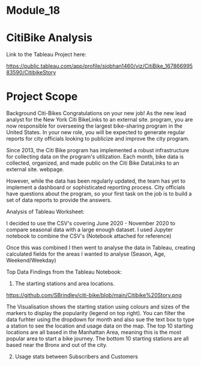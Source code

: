 # Module_18
# CitiBike Analysis

Link to the Tableau Project here:

https://public.tableau.com/app/profile/siobhan1460/viz/CitiBike_16786699583590/CitibikeStory 

# Project Scope


Background
Citi-Bikes
Congratulations on your new job! As the new lead analyst for the New York Citi BikeLinks to an external site. program, you are now responsible for overseeing the largest bike-sharing program in the United States. In your new role, you will be expected to generate regular reports for city officials looking to publicize and improve the city program.

Since 2013, the Citi Bike program has implemented a robust infrastructure for collecting data on the program's utilization. Each month, bike data is collected, organized, and made public on the Citi Bike DataLinks to an external site. webpage.

However, while the data has been regularly updated, the team has yet to implement a dashboard or sophisticated reporting process. City officials have questions about the program, so your first task on the job is to build a set of data reports to provide the answers.

Analysis of Tableau Worksheet:

I decided to use the CSV's covering June 2020 - November 2020 to compare seasonal data with a large enough dataset. I used Jupyter notebook to combine the CSV's (Notebook attached for reference)

Once this was combined I then went to analyse the data in Tableau, creating calculated fields for the areas I wanted to analyse (Season, Age, Weekend/Weekday)

Top Data Findings from the Tableau Notebook:

1. The starting stations and area locations.

https://github.com/SBrindley/citi-bike/blob/main/Citibike%20Story.png

The Visualisation shows the starting station using colours and sizes of the markers to display the popularity (legend on top right).
You can filter the data furhter using the dropdown for month and also sue the text box to type a station to see the location and usage data on the map.
The top 10 starting locations are all based in the Manhattan Area, meaning this is the most popular area to start a bike journey. The bottom 10 starting stations are all based near the Bronx and out of the city. 


2. Usage stats between Subscribers and Customers

